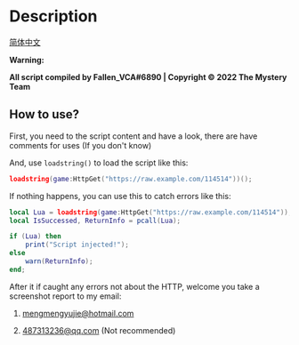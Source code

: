 # Description

[简体中文](https://github.com/Verycuteabbey/Scripts/blob/main/README_CN.md)

**Warning:**

**All script compiled by Fallen_VCA#6890 | Copyright © 2022 The Mystery Team**

## How to use?

First, you need to the script content and have a look, there are have comments for uses (If you don't know)

And, use `loadstring()` to load the script like this:
```lua
loadstring(game:HttpGet("https://raw.example.com/114514"))();
```
If nothing happens, you can use this to catch errors like this:
```lua
local Lua = loadstring(game:HttpGet("https://raw.example.com/114514"));
local IsSuccessed, ReturnInfo = pcall(Lua);

if (Lua) then
    print("Script injected!");
else
    warn(ReturnInfo);
end;
```
After it if caught any errors not about the HTTP, welcome you take a screenshot report to my email:

1. mengmengyujie@hotmail.com

2. 487313236@qq.com (Not recommended)
